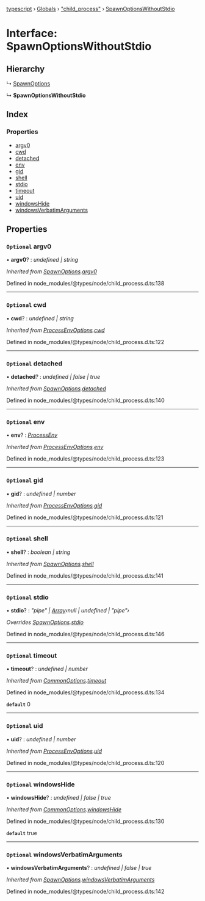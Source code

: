 [typescript](../README.md) › [Globals](../globals.md) › ["child_process"](../modules/_child_process_.md) › [SpawnOptionsWithoutStdio](_child_process_.spawnoptionswithoutstdio.md)

# Interface: SpawnOptionsWithoutStdio

## Hierarchy

  ↳ [SpawnOptions](_child_process_.spawnoptions.md)

  ↳ **SpawnOptionsWithoutStdio**

## Index

### Properties

* [argv0](_child_process_.spawnoptionswithoutstdio.md#optional-argv0)
* [cwd](_child_process_.spawnoptionswithoutstdio.md#optional-cwd)
* [detached](_child_process_.spawnoptionswithoutstdio.md#optional-detached)
* [env](_child_process_.spawnoptionswithoutstdio.md#optional-env)
* [gid](_child_process_.spawnoptionswithoutstdio.md#optional-gid)
* [shell](_child_process_.spawnoptionswithoutstdio.md#optional-shell)
* [stdio](_child_process_.spawnoptionswithoutstdio.md#optional-stdio)
* [timeout](_child_process_.spawnoptionswithoutstdio.md#optional-timeout)
* [uid](_child_process_.spawnoptionswithoutstdio.md#optional-uid)
* [windowsHide](_child_process_.spawnoptionswithoutstdio.md#optional-windowshide)
* [windowsVerbatimArguments](_child_process_.spawnoptionswithoutstdio.md#optional-windowsverbatimarguments)

## Properties

### `Optional` argv0

• **argv0**? : *undefined | string*

*Inherited from [SpawnOptions](_child_process_.spawnoptions.md).[argv0](_child_process_.spawnoptions.md#optional-argv0)*

Defined in node_modules/@types/node/child_process.d.ts:138

___

### `Optional` cwd

• **cwd**? : *undefined | string*

*Inherited from [ProcessEnvOptions](_child_process_.processenvoptions.md).[cwd](_child_process_.processenvoptions.md#optional-cwd)*

Defined in node_modules/@types/node/child_process.d.ts:122

___

### `Optional` detached

• **detached**? : *undefined | false | true*

*Inherited from [SpawnOptions](_child_process_.spawnoptions.md).[detached](_child_process_.spawnoptions.md#optional-detached)*

Defined in node_modules/@types/node/child_process.d.ts:140

___

### `Optional` env

• **env**? : *[ProcessEnv](nodejs.processenv.md)*

*Inherited from [ProcessEnvOptions](_child_process_.processenvoptions.md).[env](_child_process_.processenvoptions.md#optional-env)*

Defined in node_modules/@types/node/child_process.d.ts:123

___

### `Optional` gid

• **gid**? : *undefined | number*

*Inherited from [ProcessEnvOptions](_child_process_.processenvoptions.md).[gid](_child_process_.processenvoptions.md#optional-gid)*

Defined in node_modules/@types/node/child_process.d.ts:121

___

### `Optional` shell

• **shell**? : *boolean | string*

*Inherited from [SpawnOptions](_child_process_.spawnoptions.md).[shell](_child_process_.spawnoptions.md#optional-shell)*

Defined in node_modules/@types/node/child_process.d.ts:141

___

### `Optional` stdio

• **stdio**? : *"pipe" | [Array](regexpmatcharray.md#array)‹null | undefined | "pipe"›*

*Overrides [SpawnOptions](_child_process_.spawnoptions.md).[stdio](_child_process_.spawnoptions.md#optional-stdio)*

Defined in node_modules/@types/node/child_process.d.ts:146

___

### `Optional` timeout

• **timeout**? : *undefined | number*

*Inherited from [CommonOptions](_child_process_.commonoptions.md).[timeout](_child_process_.commonoptions.md#optional-timeout)*

Defined in node_modules/@types/node/child_process.d.ts:134

**`default`** 0

___

### `Optional` uid

• **uid**? : *undefined | number*

*Inherited from [ProcessEnvOptions](_child_process_.processenvoptions.md).[uid](_child_process_.processenvoptions.md#optional-uid)*

Defined in node_modules/@types/node/child_process.d.ts:120

___

### `Optional` windowsHide

• **windowsHide**? : *undefined | false | true*

*Inherited from [CommonOptions](_child_process_.commonoptions.md).[windowsHide](_child_process_.commonoptions.md#optional-windowshide)*

Defined in node_modules/@types/node/child_process.d.ts:130

**`default`** true

___

### `Optional` windowsVerbatimArguments

• **windowsVerbatimArguments**? : *undefined | false | true*

*Inherited from [SpawnOptions](_child_process_.spawnoptions.md).[windowsVerbatimArguments](_child_process_.spawnoptions.md#optional-windowsverbatimarguments)*

Defined in node_modules/@types/node/child_process.d.ts:142
